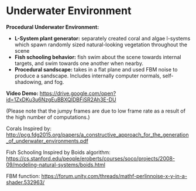 # Underwater Environment

**Procedural Underwater Environment:**
- **L-System plant generator:** separately created coral and algae l-systems which spawn randomly sized natural-looking vegetation throughout the scene
- **Fish schooling behavior:** fish swim about the scene towards internal targets, and swim towards one another when nearby.
- **Procedural sandscape:** takes in a flat plane and used FBM noise to produce a sandscape. Includes internally computer normals, self-shadowing, and fog.

**Video Demo:** https://drive.google.com/open?id=1ZxDKu3u6NzgEuBBXQIDBFiSR2Ah3E-DU

(Please note that the jumpy frames are due to low frame rate as a result of the high number of computations.)

Corals Inspired by:
http://pcg.fdg2015.org/papers/a_constructive_approach_for_the_generation_of_underwater_environments.pdf 

Fish Schooling Inspired by Boids algorithm:
https://cs.stanford.edu/people/eroberts/courses/soco/projects/2008-09/modeling-natural-systems/boids.html

FBM function:
https://forum.unity.com/threads/mathf-perlinnoise-x-y-in-a-shader.532963/


